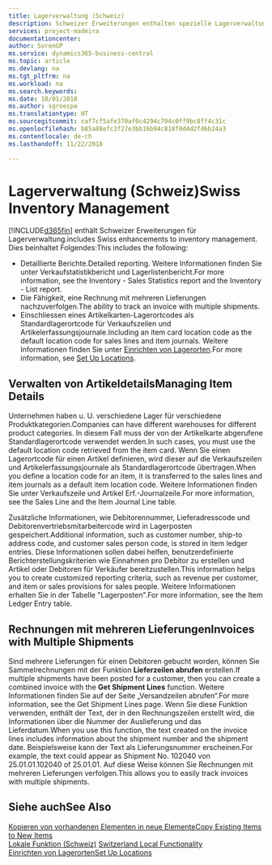 ```yaml
---
title: Lagerverwaltung (Schweiz)
description: Schweizer Erweiterungen enthalten spezielle Lagerverwaltungsfunktionen.
services: project-madeira
documentationcenter: 
author: SorenGP
ms.service: dynamics365-business-central
ms.topic: article
ms.devlang: na
ms.tgt_pltfrm: na
ms.workload: na
ms.search.keywords: 
ms.date: 10/01/2018
ms.author: sgroespe
ms.translationtype: HT
ms.sourcegitcommit: caf7cf5afe370af0c4294c794c0ff9bc8ff4c31c
ms.openlocfilehash: b85a88efc3f27e3bb16b94c818f0d4d2fd6b24a3
ms.contentlocale: de-ch
ms.lasthandoff: 11/22/2018

---
```

# <a name="swiss-inventory-management"></a><span data-ttu-id="7b9f3-103">Lagerverwaltung (Schweiz)</span><span class="sxs-lookup"><span data-stu-id="7b9f3-103">Swiss Inventory Management</span></span>
[!INCLUDE[d365fin](../../includes/d365fin_md.md)] <span data-ttu-id="7b9f3-104">enthält Schweizer Erweiterungen für Lagerverwaltung.</span><span class="sxs-lookup"><span data-stu-id="7b9f3-104">includes Swiss enhancements to inventory management.</span></span> <span data-ttu-id="7b9f3-105">Dies beinhaltet Folgendes:</span><span class="sxs-lookup"><span data-stu-id="7b9f3-105">This includes the following:</span></span>  

- <span data-ttu-id="7b9f3-106">Detaillierte Berichte.</span><span class="sxs-lookup"><span data-stu-id="7b9f3-106">Detailed reporting.</span></span>  <span data-ttu-id="7b9f3-107">Weitere Informationen finden Sie unter Verkaufstatistikbericht und Lagerlistenbericht.</span><span class="sxs-lookup"><span data-stu-id="7b9f3-107">For more information, see the Inventory - Sales Statistics report and the Inventory - List report.</span></span>  
- <span data-ttu-id="7b9f3-108">Die Fähigkeit, eine Rechnung mit mehreren Lieferungen nachzuverfolgen.</span><span class="sxs-lookup"><span data-stu-id="7b9f3-108">The ability to track an invoice with multiple shipments.</span></span>  
- <span data-ttu-id="7b9f3-109">Einschliessen eines Artikelkarten-Lagerortcodes als Standardlagerortcode für Verkaufszeilen und Artikelerfassungsjournale.</span><span class="sxs-lookup"><span data-stu-id="7b9f3-109">Including an item card location code as the default location code for sales lines and item journals.</span></span> <span data-ttu-id="7b9f3-110">Weitere Informationen finden Sie unter [Einrichten von Lagerorten](../../inventory-how-setup-locations.md).</span><span class="sxs-lookup"><span data-stu-id="7b9f3-110">For more information, see [Set Up Locations](../../inventory-how-setup-locations.md).</span></span>

## <a name="managing-item-details"></a><span data-ttu-id="7b9f3-111">Verwalten von Artikeldetails</span><span class="sxs-lookup"><span data-stu-id="7b9f3-111">Managing Item Details</span></span>  
<span data-ttu-id="7b9f3-112">Unternehmen haben u. U. verschiedene Lager für verschiedene Produktkategorien.</span><span class="sxs-lookup"><span data-stu-id="7b9f3-112">Companies can have different warehouses for different product categories.</span></span> <span data-ttu-id="7b9f3-113">In diesem Fall muss der von der Artikelkarte abgerufene Standardlagerortcode verwendet werden.</span><span class="sxs-lookup"><span data-stu-id="7b9f3-113">In such cases, you must use the default location code retrieved from the item card.</span></span> <span data-ttu-id="7b9f3-114">Wenn Sie einen Lagerortcode für einen Artikel definieren, wird dieser auf die Verkaufszeilen und Artikelerfassungsjournale als Standardlagerortcode übertragen.</span><span class="sxs-lookup"><span data-stu-id="7b9f3-114">When you define a location code for an item, it is transferred to the sales lines and item journals as a default item location code.</span></span> <span data-ttu-id="7b9f3-115">Weitere Informationen finden Sie unter Verkaufszeile und Artikel Erf.-Journalzeile.</span><span class="sxs-lookup"><span data-stu-id="7b9f3-115">For more information, see the Sales Line and the Item Journal Line table.</span></span>  

<span data-ttu-id="7b9f3-116">Zusätzliche Informationen, wie Debitorennummer, Lieferadresscode und Debitorenvertriebsmitarbeitercode wird in Lagerposten gespeichert.</span><span class="sxs-lookup"><span data-stu-id="7b9f3-116">Additional information, such as customer number, ship-to address code, and customer sales person code, is stored in item ledger entries.</span></span> <span data-ttu-id="7b9f3-117">Diese Informationen sollen dabei helfen, benutzerdefinierte Berichterstellungskriterien wie Einnahmen pro Debitor zu erstellen und Artikel oder Debitoren für Verkäufer bereitzustellen.</span><span class="sxs-lookup"><span data-stu-id="7b9f3-117">This information helps you to create customized reporting criteria, such as revenue per customer, and item or sales provisions for sales people.</span></span> <span data-ttu-id="7b9f3-118">Weitere Informationen erhalten Sie in der Tabelle "Lagerposten".</span><span class="sxs-lookup"><span data-stu-id="7b9f3-118">For more information, see the Item Ledger Entry table.</span></span>  

## <a name="invoices-with-multiple-shipments"></a><span data-ttu-id="7b9f3-119">Rechnungen mit mehreren Lieferungen</span><span class="sxs-lookup"><span data-stu-id="7b9f3-119">Invoices with Multiple Shipments</span></span>  
<span data-ttu-id="7b9f3-120">Sind mehrere Lieferungen für einen Debitoren gebucht worden, können Sie Sammelrechnungen mit der Funktion **Lieferzeilen abrufen** erstellen.</span><span class="sxs-lookup"><span data-stu-id="7b9f3-120">If multiple shipments have been posted for a customer, then you can create a combined invoice with the **Get Shipment Lines** function.</span></span> <span data-ttu-id="7b9f3-121">Weitere Informationen finden Sie auf der Seite „Versandzeilen abrufen“.</span><span class="sxs-lookup"><span data-stu-id="7b9f3-121">For more information, see the Get Shipment Lines page.</span></span> <span data-ttu-id="7b9f3-122">Wenn Sie diese Funktion verwenden, enthält der Text, der in den Rechnungszeilen erstellt wird, die Informationen über die Nummer der Auslieferung und das Lieferdatum.</span><span class="sxs-lookup"><span data-stu-id="7b9f3-122">When you use this function, the text created on the invoice lines includes information about the shipment number and the shipment date.</span></span> <span data-ttu-id="7b9f3-123">Beispielsweise kann der Text als Lieferungsnummer erscheinen.</span><span class="sxs-lookup"><span data-stu-id="7b9f3-123">For example, the text could appear as Shipment No.</span></span> <span data-ttu-id="7b9f3-124">102040 von 25.01.01.</span><span class="sxs-lookup"><span data-stu-id="7b9f3-124">102040 of 25.01.01.</span></span> <span data-ttu-id="7b9f3-125">Auf diese Weise können Sie Rechnungen mit mehreren Lieferungen verfolgen.</span><span class="sxs-lookup"><span data-stu-id="7b9f3-125">This allows you to easily track invoices with multiple shipments.</span></span>  

## <a name="see-also"></a><span data-ttu-id="7b9f3-126">Siehe auch</span><span class="sxs-lookup"><span data-stu-id="7b9f3-126">See Also</span></span>  
 [<span data-ttu-id="7b9f3-127">Kopieren von vorhandenen Elementen in neue Elemente</span><span class="sxs-lookup"><span data-stu-id="7b9f3-127">Copy Existing Items to New Items</span></span>](how-to-copy-existing-items-to-new-items.md)  
 <span data-ttu-id="7b9f3-128">[Lokale Funktion (Schweiz)](switzerland-local-functionality.md) </span><span class="sxs-lookup"><span data-stu-id="7b9f3-128">[Switzerland Local Functionality](switzerland-local-functionality.md) </span></span>  
 [<span data-ttu-id="7b9f3-129">Einrichten von Lagerorten</span><span class="sxs-lookup"><span data-stu-id="7b9f3-129">Set Up Locations</span></span>](../../inventory-how-setup-locations.md)

